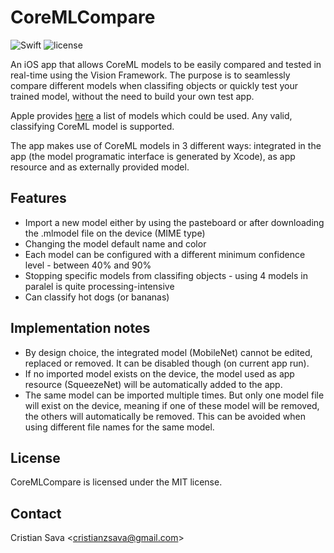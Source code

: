 # CoreMLCompare
![Swift](https://img.shields.io/badge/Swift-4.1-brightgreen.svg)
![license](https://img.shields.io/badge/license-MIT-blue.svg)

An iOS app that allows CoreML models to be easily compared and tested in real-time using the Vision Framework. The purpose is to seamlessly compare different models when classifing objects or quickly test your trained model, without the need to build your own test app.

Apple provides [here](https://developer.apple.com/machine-learning/) a list of models which could be used. Any valid, classifying CoreML model is supported.

The app makes use of CoreML models in 3 different ways: integrated in the app (the model programatic interface is generated by Xcode), as app resource and as externally provided model.

## Features

- Import a new model either by using the pasteboard or after downloading the .mlmodel file on the device (MIME type)
- Changing the model default name and color
- Each model can be configured with a different minimum confidence level - between 40% and 90%
- Stopping specific models from classifing objects - using 4 models in paralel is quite processing-intensive
- Can classify hot dogs (or bananas)

## Implementation notes

- By design choice, the integrated model (MobileNet) cannot be edited, replaced or removed. It can be disabled though (on current app run).
- If no imported model exists on the device, the model used as app resource (SqueezeNet) will be automatically added to the app.
- The same model can be imported multiple times. But only one model file will exist on the device, meaning if one of these model will be removed, the others will automatically be removed. This can be avoided when using different file names for the same model.

## License

CoreMLCompare is licensed under the MIT license.

## Contact

Cristian Sava <<cristianzsava@gmail.com>>
